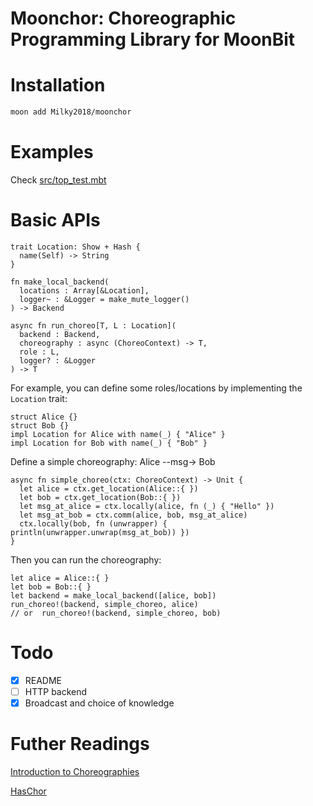 # Moonchor: Choreographic Programming Library for MoonBit

# Installation

```bash
moon add Milky2018/moonchor
```

# Examples

Check [src/top_test.mbt](src/top_test.mbt)

# Basic APIs

```MoonBit
trait Location: Show + Hash {
  name(Self) -> String
}

fn make_local_backend(
  locations : Array[&Location],
  logger~ : &Logger = make_mute_logger()
) -> Backend

async fn run_choreo[T, L : Location](
  backend : Backend,
  choreography : async (ChoreoContext) -> T,
  role : L,
  logger? : &Logger
) -> T 
```

For example, you can define some roles/locations by implementing the `Location` trait:

```MoonBit
struct Alice {}
struct Bob {}
impl Location for Alice with name(_) { "Alice" }
impl Location for Bob with name(_) { "Bob" }
```

Define a simple choreography: Alice --msg-> Bob 

```MoonBit
async fn simple_choreo(ctx: ChoreoContext) -> Unit {
  let alice = ctx.get_location(Alice::{ })
  let bob = ctx.get_location(Bob::{ })
  let msg_at_alice = ctx.locally(alice, fn (_) { "Hello" })
  let msg_at_bob = ctx.comm(alice, bob, msg_at_alice)
  ctx.locally(bob, fn (unwrapper) { println(unwrapper.unwrap(msg_at_bob)) })
}
```

Then you can run the choreography:

```MoonBit
let alice = Alice::{ }
let bob = Bob::{ }
let backend = make_local_backend([alice, bob])
run_choreo!(backend, simple_choreo, alice)
// or  run_choreo!(backend, simple_choreo, bob)
```

# Todo

- [x] README
- [ ] HTTP backend
- [x] Broadcast and choice of knowledge

# Futher Readings

[Introduction to Choreographies](https://www.fabriziomontesi.com/introduction-to-choreographies/)

[HasChor](https://github.com/gshen42/HasChor.git)